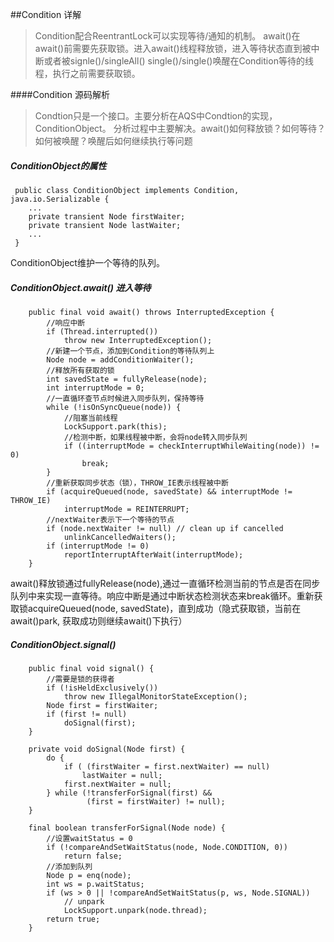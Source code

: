 ##Condition 详解
>Condition配合ReentrantLock可以实现等待/通知的机制。
await()在await()前需要先获取锁。进入await()线程释放锁，进入等待状态直到被中断或者被signle()/singleAll()
single()/single()唤醒在Condition等待的线程，执行之前需要获取锁。

####Condition 源码解析
>Condtion只是一个接口。主要分析在AQS中Condtion的实现，ConditionObject。
分析过程中主要解决。await()如何释放锁？如何等待？如何被唤醒？唤醒后如何继续执行等问题

##### ConditionObject的属性
```
 public class ConditionObject implements Condition, java.io.Serializable {
 	...
 	private transient Node firstWaiter;
 	private transient Node lastWaiter;
 	...
 }
```
ConditionObject维护一个等待的队列。

##### ConditionObject.await() 进入等待
```
    public final void await() throws InterruptedException {
    	//响应中断
        if (Thread.interrupted())
            throw new InterruptedException();
        //新建一个节点，添加到Condition的等待队列上
        Node node = addConditionWaiter();
        //释放所有获取的锁
        int savedState = fullyRelease(node);
        int interruptMode = 0;
        //一直循环查节点时候进入同步队列，保持等待
        while (!isOnSyncQueue(node)) {
        	//阻塞当前线程
            LockSupport.park(this);
            //检测中断，如果线程被中断，会将node转入同步队列
            if ((interruptMode = checkInterruptWhileWaiting(node)) != 0)
                break;
        }
        //重新获取同步状态（锁），THROW_IE表示线程被中断
        if (acquireQueued(node, savedState) && interruptMode != THROW_IE)
            interruptMode = REINTERRUPT;
        //nextWaiter表示下一个等待的节点
        if (node.nextWaiter != null) // clean up if cancelled
            unlinkCancelledWaiters();
        if (interruptMode != 0)
            reportInterruptAfterWait(interruptMode);
    }
```
await()释放锁通过fullyRelease(node),通过一直循环检测当前的节点是否在同步队列中来实现一直等待。响应中断是通过中断状态检测状态来break循环。重新获取锁acquireQueued(node, savedState)，直到成功（隐式获取锁，当前在await()park, 获取成功则继续await()下执行）

##### ConditionObject.signal()
```
    public final void signal() {
    	//需要是锁的获得者
        if (!isHeldExclusively())
            throw new IllegalMonitorStateException();
        Node first = firstWaiter;
        if (first != null)
            doSignal(first);
    }

    private void doSignal(Node first) {
        do {
            if ( (firstWaiter = first.nextWaiter) == null)
                lastWaiter = null;
            first.nextWaiter = null;
        } while (!transferForSignal(first) &&
                 (first = firstWaiter) != null);
    }

    final boolean transferForSignal(Node node) {
    	//设置waitStatus = 0
        if (!compareAndSetWaitStatus(node, Node.CONDITION, 0))
            return false;
        //添加到队列
        Node p = enq(node);
        int ws = p.waitStatus;
        if (ws > 0 || !compareAndSetWaitStatus(p, ws, Node.SIGNAL))
            // unpark
            LockSupport.unpark(node.thread);
        return true;
    }
```